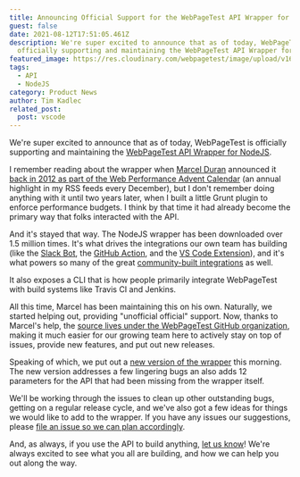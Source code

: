 ```yaml
---
title: Announcing Official Support for the WebPageTest API Wrapper for NodeJS
guest: false
date: 2021-08-12T17:51:05.461Z
description: We're super excited to announce that as of today, WebPageTest is
  officially supporting and maintaining the WebPageTest API Wrapper for NodeJS.
featured_image: https://res.cloudinary.com/webpagetest/image/upload/v1628791766/npm-wrapper-hero_kmt537.png
tags:
  - API
  - NodeJS
category: Product News
author: Tim Kadlec
related_post:
  post: vscode
---
```

We're super excited to announce that as of today, WebPageTest is officially supporting and maintaining the [WebPageTest API Wrapper for NodeJS](https://www.npmjs.com/package/webpagetest).

I remember reading about the wrapper when [Marcel Duran](https://github.com/marcelduran) announced it [back in 2012 as part of the Web Performance Advent Calendar](https://calendar.perfplanet.com/2012/xmas-gift-webpagetest-api-swiss-army-knife/) (an annual highlight in my RSS feeds every December), but I don't remember doing anything with it until two years later, when I built a little Grunt plugin to enforce performance budgets. I think by that time it had already become the primary way that folks interacted with the API.

And it's stayed that way. The NodeJS wrapper has been downloaded over 1.5 million times. It's what drives the integrations our own team has building (like the [Slack Bot](https://github.com/WebPageTest/webpagetest-slack), the [GitHub Action](https://github.com/WPO-Foundation/webpagetest-github-action), and the [VS Code Extension](https://marketplace.visualstudio.com/items?itemName=WebPageTest.wpt-vscode-extension)), and it's what powers so many of the great [community-built integrations](https://docs.webpagetest.org/api/integrations/#community-built-integrations) as well.

It also exposes a CLI that is how people primarily integrate WebPageTest with build systems like Travis CI and Jenkins.

All this time, Marcel has been maintaining this on his own. Naturally, we started helping out, providing "unofficial official" support. Now, thanks to Marcel's help, the [source lives under the WebPageTest GitHub organization](https://github.com/WebPageTest/webpagetest-api/releases/tag/v0.5.0), making it much easier for our growing team here to actively stay on top of issues, provide new features, and put out new releases.

Speaking of which, we put out a [new version of the wrapper](https://github.com/WebPageTest/webpagetest-api/releases/tag/v0.5.0) this morning. The new version addresses a few lingering bugs an also adds 12 parameters for the API that had been missing from the wrapper itself. 

We'll be working through the issues to clean up other outstanding bugs, getting on a regular release cycle, and we've also got a few ideas for things we would like to add to the wrapper. If you have any issues our suggestions, please [file an issue so we can plan accordingly](https://github.com/WebPageTest/webpagetest-api/issues/new).

And, as always, if you use the API to build anything, [let us know](https://twitter.com/realwebpagetest)! We're always excited to see what you all are building, and how we can help you out along the way.